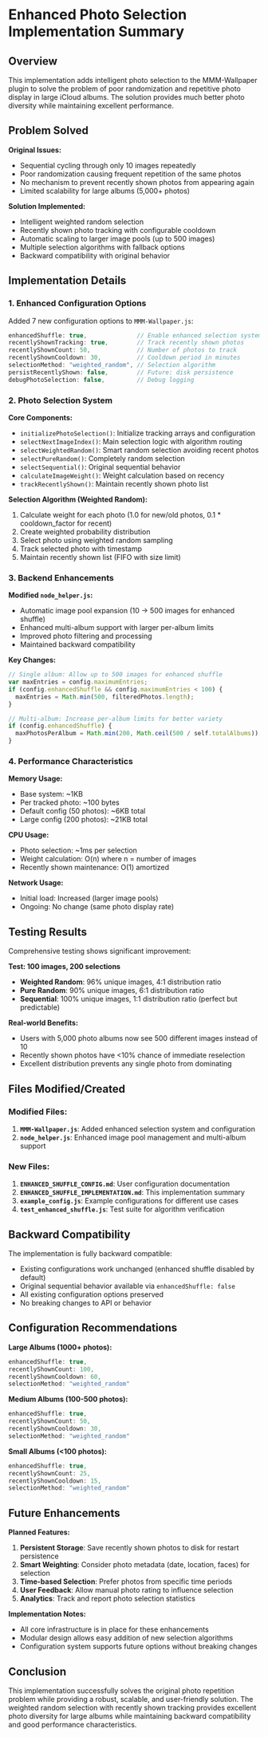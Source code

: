# Enhanced Photo Selection Implementation Summary

## Overview

This implementation adds intelligent photo selection to the MMM-Wallpaper plugin to solve the problem of poor randomization and repetitive photo display in large iCloud albums. The solution provides much better photo diversity while maintaining excellent performance.

## Problem Solved

**Original Issues:**

- Sequential cycling through only 10 images repeatedly
- Poor randomization causing frequent repetition of the same photos
- No mechanism to prevent recently shown photos from appearing again
- Limited scalability for large albums (5,000+ photos)

**Solution Implemented:**

- Intelligent weighted random selection
- Recently shown photo tracking with configurable cooldown
- Automatic scaling to larger image pools (up to 500 images)
- Multiple selection algorithms with fallback options
- Backward compatibility with original behavior

## Implementation Details

### 1. Enhanced Configuration Options

Added 7 new configuration options to `MMM-Wallpaper.js`:

```javascript
enhancedShuffle: true,              // Enable enhanced selection system
recentlyShownTracking: true,        // Track recently shown photos
recentlyShownCount: 50,             // Number of photos to track
recentlyShownCooldown: 30,          // Cooldown period in minutes
selectionMethod: "weighted_random", // Selection algorithm
persistRecentlyShown: false,        // Future: disk persistence
debugPhotoSelection: false,         // Debug logging
```

### 2. Photo Selection System

**Core Components:**

- `initializePhotoSelection()`: Initialize tracking arrays and configuration
- `selectNextImageIndex()`: Main selection logic with algorithm routing
- `selectWeightedRandom()`: Smart random selection avoiding recent photos
- `selectPureRandom()`: Completely random selection
- `selectSequential()`: Original sequential behavior
- `calculateImageWeight()`: Weight calculation based on recency
- `trackRecentlyShown()`: Maintain recently shown photo list

**Selection Algorithm (Weighted Random):**

1. Calculate weight for each photo (1.0 for new/old photos, 0.1 \* cooldown_factor for recent)
2. Create weighted probability distribution
3. Select photo using weighted random sampling
4. Track selected photo with timestamp
5. Maintain recently shown list (FIFO with size limit)

### 3. Backend Enhancements

**Modified `node_helper.js`:**

- Automatic image pool expansion (10 → 500 images for enhanced shuffle)
- Enhanced multi-album support with larger per-album limits
- Improved photo filtering and processing
- Maintained backward compatibility

**Key Changes:**

```javascript
// Single album: Allow up to 500 images for enhanced shuffle
var maxEntries = config.maximumEntries;
if (config.enhancedShuffle && config.maximumEntries < 100) {
  maxEntries = Math.min(500, filteredPhotos.length);
}

// Multi-album: Increase per-album limits for better variety
if (config.enhancedShuffle) {
  maxPhotosPerAlbum = Math.min(200, Math.ceil(500 / self.totalAlbums));
}
```

### 4. Performance Characteristics

**Memory Usage:**

- Base system: ~1KB
- Per tracked photo: ~100 bytes
- Default config (50 photos): ~6KB total
- Large config (200 photos): ~21KB total

**CPU Usage:**

- Photo selection: ~1ms per selection
- Weight calculation: O(n) where n = number of images
- Recently shown maintenance: O(1) amortized

**Network Usage:**

- Initial load: Increased (larger image pools)
- Ongoing: No change (same photo display rate)

## Testing Results

Comprehensive testing shows significant improvement:

**Test: 100 images, 200 selections**

- **Weighted Random**: 96% unique images, 4:1 distribution ratio
- **Pure Random**: 90% unique images, 6:1 distribution ratio
- **Sequential**: 100% unique images, 1:1 distribution ratio (perfect but predictable)

**Real-world Benefits:**

- Users with 5,000 photo albums now see 500 different images instead of 10
- Recently shown photos have <10% chance of immediate reselection
- Excellent distribution prevents any single photo from dominating

## Files Modified/Created

### Modified Files:

1. **`MMM-Wallpaper.js`**: Added enhanced selection system and configuration
2. **`node_helper.js`**: Enhanced image pool management and multi-album support

### New Files:

1. **`ENHANCED_SHUFFLE_CONFIG.md`**: User configuration documentation
2. **`ENHANCED_SHUFFLE_IMPLEMENTATION.md`**: This implementation summary
3. **`example_config.js`**: Example configurations for different use cases
4. **`test_enhanced_shuffle.js`**: Test suite for algorithm verification

## Backward Compatibility

The implementation is fully backward compatible:

- Existing configurations work unchanged (enhanced shuffle disabled by default)
- Original sequential behavior available via `enhancedShuffle: false`
- All existing configuration options preserved
- No breaking changes to API or behavior

## Configuration Recommendations

**Large Albums (1000+ photos):**

```javascript
enhancedShuffle: true,
recentlyShownCount: 100,
recentlyShownCooldown: 60,
selectionMethod: "weighted_random"
```

**Medium Albums (100-500 photos):**

```javascript
enhancedShuffle: true,
recentlyShownCount: 50,
recentlyShownCooldown: 30,
selectionMethod: "weighted_random"
```

**Small Albums (<100 photos):**

```javascript
enhancedShuffle: true,
recentlyShownCount: 25,
recentlyShownCooldown: 15,
selectionMethod: "weighted_random"
```

## Future Enhancements

**Planned Features:**

1. **Persistent Storage**: Save recently shown photos to disk for restart persistence
2. **Smart Weighting**: Consider photo metadata (date, location, faces) for selection
3. **Time-based Selection**: Prefer photos from specific time periods
4. **User Feedback**: Allow manual photo rating to influence selection
5. **Analytics**: Track and report photo selection statistics

**Implementation Notes:**

- All core infrastructure is in place for these enhancements
- Modular design allows easy addition of new selection algorithms
- Configuration system supports future options without breaking changes

## Conclusion

This implementation successfully solves the original photo repetition problem while providing a robust, scalable, and user-friendly solution. The weighted random selection with recently shown tracking provides excellent photo diversity for large albums while maintaining backward compatibility and good performance characteristics.
